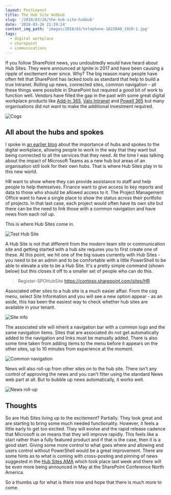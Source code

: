 ```yaml
---
layout: PostLayout
title: The Hub Site Hubbub
slug: '/2018/03/26/the-hub-site-hubbub'
date: '2018-03-26 21:29:24'
content_img_path: 'images/2018/03/telephone-1822040_1920-1.jpg'
tags:
  - digital workplace
  - sharepoint
  - communications
---
```


If you follow SharePoint news, you undoubtedly would have heard about Hub Sites. They were announced at Ignite in 2017 and have been causing a ripple of excitement ever since. Why? The big reason many people have often felt that SharePoint has lacked tools as standard that help to build a true Intranet. Rolling up news, connected sites, common navigation - all these things were possible in SharePoint but required a good bit of work to function well. Vendors have filled the gap in the past with some great digital workplace products like [Add-In 365](https://www.addin365.com/), [Valo Intranet](https://www.valointranet.com/) and [Powell 365](https://www.powell-365.com/en/) but many organisations did not want to make the additional investment required.

![Cogs](/images/2017/03/cogs.jpg)

## All about the hubs and spokes

I spoke in [an earlier blog](https://www.mcd79.com/here-is-why-microsoft-teams-is-vital-to-cut-down-a-cacophony-of-collaboration-tools-2/) about the importance of hubs and spokes to the digital workplace, allowing people to work in the way that they want but being connected to all the services that they need. At the time I was talking about the impact of Microsoft Teams as a new hub but areas of an organisation still look for their own hubs. That is where Hub Sites play in to this new world.

HR want to show where they can provide assistance to staff and help people to help themselves. Finance want to give access to key reports and data to those who should be allowed access to it. The Project Management Office want to have a single place to show the status across their portfolio of projects. In that last case, each project would often have its own site but there can be the need to link those with a common navigation and have news from each roll up.

This is where Hub Sites come in.

![Test Hub Site](018/03/Test-Hub-Site-1.PNG)

A Hub Site is not that different from the modern team site or communication site and getting started with a hub site requires you to first create one of these. At this point, we hit one of the big issues currently with Hub Sites - you need to be an admin and to be comfortable with a little PowerShell to be able to elevate a site to be a Hub Site. It's a pretty simple command (shown below) but this closes it off to a smaller set of people who can do this.

> Register-SPOHubSite https://contoso.sharepoint.com/sites/HR

Associated other sites to a hub site is a much easier affair. From the cog menu, select Site Information and you will see a new option appear - as an aside, this has been the easiest way to check whether hub sites are available in your tenant.

![Site info](ite-info.PNG)

The associated site will inherit a navigation bar with a common logo and the same navigation items. Sites that are associated do not get automatically added to the navigation and links must be manually added. There is also some time taken from adding items to the menu before it appears on the other sites, up to 10 minutes from experience at the moment.

![Common navigation](ommon-navigation-1.PNG)

News will also roll-up from other sites on to the hub site. There isn't any control of approving the news and you can't filter using the standard News web part at all. But to bubble up news automatically, it works well.

![News roll-up](-up.PNG)

## Thoughts

So are Hub Sites living up to the excitement? Partially. They look great and are starting to bring some much needed functionality. However, it feels a little early to get too excited. They will evolve and the rapid release cadence that Microsoft is on means that they will improve rapidly. This feels like a start rather than a fully featured product and if that is the case, then it is a good start. Giving some more control to what goes where and allowing end users control without PowerShell would be a great improvement. There are some hints as to what is coming with cross-posting and pinning of news suggested in the [Hub Sites AMA](https://techcommunity.microsoft.com/t5/SharePoint-AMA/bd-p/SharePointAMA) which took place last week and there will be even more being announced in May at the SharePoint Conference North America.

So a thumbs up for what is there now and hope that there is much more to come.
